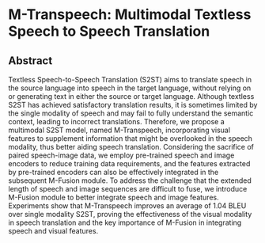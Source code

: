 # M-Transpeech: Multimodal Textless Speech to Speech Translation
##  Abstract 
Textless Speech-to-Speech Translation (S2ST) aims to translate speech in the source language into speech in the target language, without relying on or generating text in either the source or target language. Although textless S2ST has achieved satisfactory translation results, it is sometimes limited by the single modality of speech and may fail to fully understand the semantic context, leading to incorrect translations. Therefore, we propose a multimodal S2ST model, named M-Transpeech, incorporating visual features to supplement information that might be overlooked in the speech modality, thus better aiding speech translation. Considering the sacrifice of paired speech-image data, we employ pre-trained speech and image encoders to reduce training data requirements, and the features extracted by pre-trained encoders can also be effectively integrated in the subsequent M-Fusion module. To address the challenge that the extended length of speech and image sequences are difficult to fuse, we introduce M-Fusion module to better integrate speech and image features. Experiments show that M-Transpeech improves an average of 1.04 BLEU over single modality S2ST, proving the effectiveness of the visual modality in speech translation and the key importance of M-Fusion in integrating speech and visual features.
